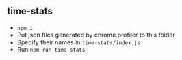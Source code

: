 ## time-stats
* `npm i`
* Put json files generated by chrome profiler to this folder
* Specify their names in `time-stats/index.js`
* Run `npm run time-stats`
